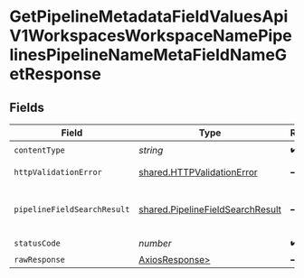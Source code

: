 # GetPipelineMetadataFieldValuesApiV1WorkspacesWorkspaceNamePipelinesPipelineNameMetaFieldNameGetResponse


## Fields

| Field                                                                                | Type                                                                                 | Required                                                                             | Description                                                                          |
| ------------------------------------------------------------------------------------ | ------------------------------------------------------------------------------------ | ------------------------------------------------------------------------------------ | ------------------------------------------------------------------------------------ |
| `contentType`                                                                        | *string*                                                                             | :heavy_check_mark:                                                                   | N/A                                                                                  |
| `httpValidationError`                                                                | [shared.HTTPValidationError](../../models/shared/httpvalidationerror.md)             | :heavy_minus_sign:                                                                   | Validation Error                                                                     |
| `pipelineFieldSearchResult`                                                          | [shared.PipelineFieldSearchResult](../../models/shared/pipelinefieldsearchresult.md) | :heavy_minus_sign:                                                                   | Metadata for the pipeline's index.                                                   |
| `statusCode`                                                                         | *number*                                                                             | :heavy_check_mark:                                                                   | N/A                                                                                  |
| `rawResponse`                                                                        | [AxiosResponse>](https://axios-http.com/docs/res_schema)                             | :heavy_minus_sign:                                                                   | N/A                                                                                  |